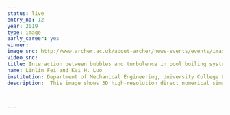 ```yaml
---
status: live
entry_no: 12
year: 2019
type: image 
early_career: yes 
winner:
image_src: http://www.archer.ac.uk/about-archer/news-events/events/image-comp/gallery-2019/12_Entry_800.jpg
video_src: 
title: Interaction between bubbles and turbulence in pool boiling system
name: Linlin Fei and Kai H. Luo
institution: Department of Mechanical Engineering, University College London
description:  This image shows 3D high-resolution direct numerical simulations of pool boiling process using an advanced cascaded Lattice Boltzmann method. The bubbles are in green and the high temperature regions are marked in red color. Multi-scale phenomena and turbulence fluctuations can be clearly seen from perspectives of the bubble size distributions and the bubble location distributions, respectively. The high-temperature regions dragged by the rising bubbles indicate the enhanced heat-transfer due to the existence of phase-change.


  
---
```

